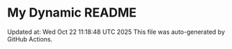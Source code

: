 # My Dynamic README
Updated at: Wed Oct 22 11:18:48 UTC 2025
This file was auto-generated by GitHub Actions.
